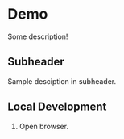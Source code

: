 # Demo

Some description!

## Subheader

Sample desciption in subheader.

## Local Development

1. Open browser.